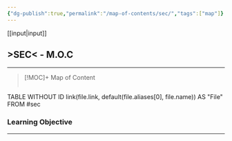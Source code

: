 ```yaml
---
{"dg-publish":true,"permalink":"/map-of-contents/sec/","tags":["map"]}
---
```


[[input\|input]]
## >SEC< -  M.O.C
---
> [!MOC]+ Map of Content
> ```dataview
TABLE WITHOUT ID link(file.link, default(file.aliases[0], file.name)) AS "File" FROM #sec

### Learning Objective
---

